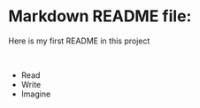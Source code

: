 <h1>Markdown README file:</h1>
<p>
  Here is my first README in this project 
</p>
<br>
<ul>
  <li>Read</li>
  <li>Write</li>
  <li>Imagine</li>
</ul>
